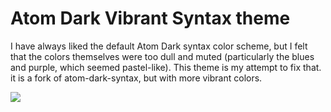 # Atom Dark Vibrant Syntax theme

I have always liked the default Atom Dark syntax color scheme, but I felt that the colors themselves
were too dull and muted (particularly the blues and purple, which seemed pastel-like). This theme is
my attempt to fix that. it is a fork of atom-dark-syntax, but with more vibrant colors.

![](https://f.cloud.github.com/assets/671378/2264549/f49e9bf2-9e73-11e3-9329-e2d59dd1b119.png)
